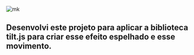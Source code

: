 

![mk](https://img.shields.io/badge/Made%20with-Markdown-1f425f.svg)


## Desenvolvi este projeto para aplicar a biblioteca tilt.js para criar esse efeito espelhado e esse movimento. 
#
